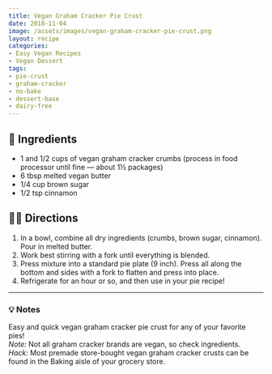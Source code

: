 ```yaml
---
title: Vegan Graham Cracker Pie Crust
date: 2018-11-04
image: /assets/images/vegan-graham-cracker-pie-crust.png
layout: recipe
categories:
- Easy Vegan Recipes
- Vegan Dessert
tags:
- pie-crust
- graham-cracker
- no-bake
- dessert-base
- dairy-free
---
```


## 🧾 Ingredients

- 1 and 1/2 cups of vegan graham cracker crumbs (process in food processor until fine — about 1½ packages)
- 6 tbsp melted vegan butter
- 1/4 cup brown sugar
- 1/2 tsp cinnamon

## 👩‍🍳 Directions

1. In a bowl, combine all dry ingredients (crumbs, brown sugar, cinnamon). Pour in melted butter.
2. Work best stirring with a fork until everything is blended.
3. Press mixture into a standard pie plate (9 inch). Press all along the bottom and sides with a fork to flatten and press into place.
4. Refrigerate for an hour or so, and then use in your pie recipe!


---

### 💡 Notes

Easy and quick vegan graham cracker pie crust for any of your favorite pies!  
*Note:* Not all graham cracker brands are vegan, so check ingredients.  
*Hack:* Most premade store-bought vegan graham cracker crusts can be found in the Baking aisle of your grocery store.


